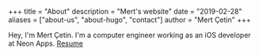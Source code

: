 +++
title = "About"
description = "Mert's website"
date = "2019-02-28"
aliases = ["about-us", "about-hugo", "contact"]
author = "Mert Çetin"
+++

Hey, I'm Mert Çetin. I'm a computer engineer working as an iOS developer at Neon Apps.
<a href="\MertCetin_Resume.pdf" target="_blank">Resume</a>
